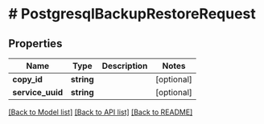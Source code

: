 # # PostgresqlBackupRestoreRequest

## Properties

Name | Type | Description | Notes
------------ | ------------- | ------------- | -------------
**copy_id** | **string** |  | [optional]
**service_uuid** | **string** |  | [optional]

[[Back to Model list]](../../README.md#models) [[Back to API list]](../../README.md#endpoints) [[Back to README]](../../README.md)
